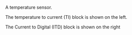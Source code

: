 
A temperature sensor. 

The temperature to current (TI) block is shown on the left. 

The Current to Digital (ITD) block is shown on the right 
